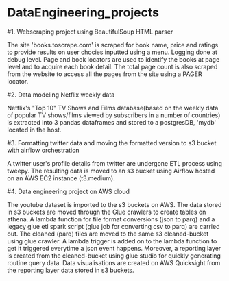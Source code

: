 # DataEngineering_projects

#1. Webscraping project using BeautifulSoup HTML parser

The site 'books.toscrape.com' is scraped for book name, price and ratings to provide results on user chocies inputted using a menu. Logging done at debug level. Page and book locators are used to identify the books at page level and to acquire each book detail. The total page count is also scraped from the website to access all the pages from the site using a PAGER locator.

#2. Data modeling Netflix weekly data

Netflix's "Top 10" TV Shows and Films database(based on the weekly data of popular TV shows/films viewed by subscribers in a number of countries) is extracted into 3 pandas dataframes and stored to a postgresDB, 'mydb' located in the host.  

#3. Formatting twitter data and moving the formatted version to s3 bucket with airflow orchestration

A twitter user's profile details from twitter are undergone ETL process using tweepy. The resulting data is moved to an s3 bucket using Airflow hosted on an AWS EC2 instance (t3.medium).

#4. Data engineering project on AWS cloud

The youtube dataset is  imported to the s3 buckets on AWS. The data stored in s3 buckets are moved through the Glue crawlers to create tables on athena. A lambda function for file format conversions (json to parq) and a legacy glue etl spark script (glue job for converting csv to parq) are carried out. The cleaned (parq) files are moved to the same s3 cleaned-bucket using glue crawler. A lambda trigger is added on to the lambda function to get it triggered everytime a json event happens. Moreover, a reporting layer is created from the cleaned-bucket using glue studio for quickly generating routine query data. Data visualisations are created on AWS Quicksight from the reporting layer data stored in s3 buckets.
